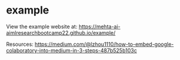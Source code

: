 # example

View the example website at: https://mehta-ai-aimlresearchbootcamp22.github.io/example/

Resources: https://medium.com/@lzhou1110/how-to-embed-google-colaboratory-into-medium-in-3-steps-487b525b103c
